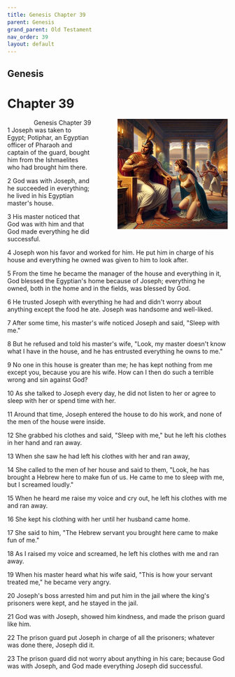 ```yaml
---
title: Genesis Chapter 39
parent: Genesis
grand_parent: Old Testament
nav_order: 39
layout: default
---
```


## Genesis

# Chapter 39

<div style="clear: both; text-align: right;">
    <div style="max-width: 50%; height: auto; float: right; margin: 0 0 10px 10px; padding-left: 10%;">
        <img src="/assets/Image/Genesis/500/39.jpg" alt="Genesis Chapter 39" class="chapter-image">
    </div>
    <figcaption style="font-size: 14px; text-align: right;">Genesis Chapter 39</figcaption>
</div>
1 Joseph was taken to Egypt; Potiphar, an Egyptian officer of Pharaoh and captain of the guard, bought him from the Ishmaelites who had brought him there.

2 God was with Joseph, and he succeeded in everything; he lived in his Egyptian master's house.

3 His master noticed that God was with him and that God made everything he did successful.

4 Joseph won his favor and worked for him. He put him in charge of his house and everything he owned was given to him to look after.

5 From the time he became the manager of the house and everything in it, God blessed the Egyptian's home because of Joseph; everything he owned, both in the home and in the fields, was blessed by God.

6 He trusted Joseph with everything he had and didn't worry about anything except the food he ate. Joseph was handsome and well-liked.

7 After some time, his master's wife noticed Joseph and said, "Sleep with me."

8 But he refused and told his master's wife, "Look, my master doesn't know what I have in the house, and he has entrusted everything he owns to me."

9 No one in this house is greater than me; he has kept nothing from me except you, because you are his wife. How can I then do such a terrible wrong and sin against God?

10 As she talked to Joseph every day, he did not listen to her or agree to sleep with her or spend time with her.

11 Around that time, Joseph entered the house to do his work, and none of the men of the house were inside.

12 She grabbed his clothes and said, "Sleep with me," but he left his clothes in her hand and ran away.

13 When she saw he had left his clothes with her and ran away,

14 She called to the men of her house and said to them, "Look, he has brought a Hebrew here to make fun of us. He came to me to sleep with me, but I screamed loudly."

15 When he heard me raise my voice and cry out, he left his clothes with me and ran away.

16 She kept his clothing with her until her husband came home.

17 She said to him, "The Hebrew servant you brought here came to make fun of me."

18 As I raised my voice and screamed, he left his clothes with me and ran away.

19 When his master heard what his wife said, "This is how your servant treated me," he became very angry.

20 Joseph's boss arrested him and put him in the jail where the king's prisoners were kept, and he stayed in the jail.

21 God was with Joseph, showed him kindness, and made the prison guard like him.

22 The prison guard put Joseph in charge of all the prisoners; whatever was done there, Joseph did it.

23 The prison guard did not worry about anything in his care; because God was with Joseph, and God made everything Joseph did successful.



